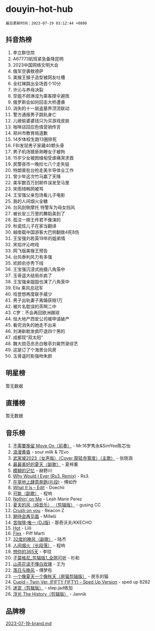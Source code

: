 # douyin-hot-hub

`最后更新时间：2023-07-19 03:12:44 +0800`

## 抖音热榜

1. 李立群住院
1. A67773航班紧急备降昆明
1. 2023中国网络文明大会
1. 俄军空袭敖德萨
1. 美猴王猴子造型被网友吐槽
1. 全红婵跳出全场首个10分
1. 许沁与养母决裂
1. 空姐不顾淋湿为乘客撑伞避雨
1. 俄罗斯会如何回击大桥遭袭
1. 消失的十一层盗墓界顶流联动
1. 警方通报男子跳轨身亡
1. 儿媳偷婆婆钱只为买游戏皮肤
1. 咖啡店回应色情营销传言
1. 郑州市教育局道歉
1. 14岁体校生跑13圈猝死
1. FBI发现男子家藏40颗头骨
1. 男子机场猥亵熟睡女子被拘
1. 15岁少女被困缅甸受虐痛哭求救
1. 民警夜市一晚捡七八个走失娃
1. 特朗普批台抢走美半导体业工作
1. 曾少年这次竹马赢了天降
1. 美军数百万封邮件误发至马里
1. 宋雨琦韩网被骂
1. 王宝强父亲包场看儿子电影
1. 我的人间烟火全糖
1. 台风刮倒摩托 特警车为母女挡风
1. 被长安三万里的舞蹈美到了
1. 孤注一掷王传君不像演的
1. 秋瓷炫儿子在家当翻译
1. 越南载中国游客大巴侧翻致4死8伤
1. 王宝强刘若英19年的姐弟情
1. 宋焰许沁吻戏
1. 网飞版美猴王预告
1. 台风泰利风力有多强
1. 欢颜俞亦秀下线
1. 王宝强沉浸式拍摄八角笼中
1. 玉骨遥大结局杀疯了
1. 王宝强亲姐姐也演了八角笼中
1. Ella 乘风总冠军
1. 哈登想再度联手威少
1. 男子出轨妻子离婚获赔1万
1. 被片名耽误的茶啊二中
1. C罗：不会再回欧洲踢球
1. 恒大地产西安公司被申请破产
1. 看完消失的她走不出来
1. 刘涛新剧发疯吓退四个男的
1. 成都现“双太阳”
1. 魏大勋范丞丞白敬亭刘昊然录综艺
1. 这是订了个海景台风房
1. 玉骨遥时影强吻朱颜

## 明星榜

暂无数据

## 直播榜

暂无数据

## 音乐榜

1. [不需要挽留 Move On（前奏）](https://sf6-cdn-tos.douyinstatic.com/obj/tos-cn-ve-2774/ooCBhgCCkF4nExzQL9WZSUbitfA8IsDkgQIYhe) - Mr.16罗隽永&SimYee陈芯怡
1. [浪漫黄昏](https://sf3-cdn-tos.douyinstatic.com/obj/tos-cn-ve-2774/a2e4e0b8cf8b4cc0a6bfed7cd21bd5a0) - sour milk & 7Evo
1. [武家坡2023（女声版）（Cover 龍猛寺寬度）（主歌）](https://sf6-cdn-tos.douyinstatic.com/obj/tos-cn-ve-2774/oEIACj0tGBoytgZUwEUCP8DAIgnZfwGIfb9xjD) - 张晓涵
1. [最最美好的夏天（副歌）](https://sf6-cdn-tos.douyinstatic.com/obj/tos-cn-ve-2774/o4FMghDLZkPIkCutdrsXlbTHcaZztBfeCp9AFS) - 夏梓薰
1. [模糊的记忆](https://sf3-cdn-tos.douyinstatic.com/obj/tos-cn-ve-2774/ocrRNOQnkB1MNO9eD1sd3CIytBehbIbglZUFAT) - 赫野川
1. [Why Would I Ever (Rs3. Remix)](https://sf3-cdn-tos.douyinstatic.com/obj/tos-cn-ve-2774/oQNX0xZhO8IXeCRjCJQUZzkfQNLi2ItDAzEBgz) - Rs3.
1. [在草地上肆意奔跑(片段)](https://sf3-cdn-tos.douyinstatic.com/obj/tos-cn-ve-2774/8831d494742f45dabdfa8adb8b817259) - 傅如乔
1. [What It Is – Edit](https://sf6-cdn-tos.douyinstatic.com/obj/tos-cn-ve-2774/o0mszhwrI3yCyGWBMAaQUof2lTzIXANSLrBh4L) - Doechii
1. [可能（副歌）](https://sf6-cdn-tos.douyinstatic.com/obj/tos-cn-ve-2774/cde1731888894259b333569393c2fb51) - 程响
1. [Nothin' on Me](https://sf3-cdn-tos.douyinstatic.com/obj/tos-cn-ve-2774/4db3d954346848aaa9ec9709bb1eace1) - Leah Marie Perez
1. [夏天的风（纯音乐） （剪辑版）](https://sf3-cdn-tos.douyinstatic.com/obj/tos-cn-ve-2774/oUzLjBZZFQAoNRmGokEeD5zfQCObp6UeFAnTa6) - gusing CC
1. [Crush on you](https://sf3-cdn-tos.douyinstatic.com/obj/tos-cn-ve-2774/b23c3d5786714e90898fb2a43fb44ff7) - Beacon Z
1. [期待会再见面](https://sf3-cdn-tos.douyinstatic.com/obj/tos-cn-ve-2774/oILtyb5PbgnZnnFogRIDCNBDmAzeQk8BjThRfX) - Millelii
1. [苦咖啡·唯一 (DJ版)](https://sf6-cdn-tos.douyinstatic.com/obj/tos-cn-ve-2774/oohZWXUzNXlh9bzpBgNUfJCQHGILwWgDBaejQt) - 那奇沃夫/KKECHO
1. [Hot](https://sf3-cdn-tos.douyinstatic.com/obj/tos-cn-ve-2774/a63be641febf4335a8996c8a877dee1c) - Liili
1. [Flex](https://sf6-cdn-tos.douyinstatic.com/obj/tos-cn-ve-2774/fdd81ae057724bbe9f599a36af513da8) - Piff Marti
1. [32度的晚风（副歌）](https://sf6-cdn-tos.douyinstatic.com/obj/tos-cn-ve-2774/o8mEd4CARee2Lv5ReRW2KyIyZ9Q1YojfPZyXHA) - 陆杰
1. [人间烟火（长段落）](https://sf3-cdn-tos.douyinstatic.com/obj/tos-cn-ve-2774/eeb7f9f284d74db097f8341ace44bfa2) - 程响
1. [想你的365天](https://sf3-cdn-tos.douyinstatic.com/obj/tos-cn-ve-2774/f9f7574abe01480a95d11e74817984b4) - 李玟
1. [子莫格尼_剪辑版1_全网可听](https://sf6-cdn-tos.douyinstatic.com/obj/tos-cn-ve-2774/okgjBiZZDqmeFfACngDQ48okZJ9knBMDtbwo8Q) - 杉和
1. [山茶花读不懂白玫瑰](https://sf3-cdn-tos.douyinstatic.com/obj/tos-cn-ve-2774/osfn8B7DktrRHEPJgPCfDbw7QDQEkwC16BxZg9) - 王为
1. [落日与晚风](https://sf6-cdn-tos.douyinstatic.com/obj/tos-cn-ve-2774/oIGWNBzwrUqAmfsCxckzkGhWQIaAAUgU19HChy) - 傅梦彤
1. [一个像夏天一个像秋天（房猫剪辑版）](https://sf6-cdn-tos.douyinstatic.com/obj/tos-cn-ve-2774/a5a649d88ef0437b918efc8be7005a59) - 房东的猫
1. [Cupid – Twin Ver. (FIFTY FIFTY) – Sped Up Version](https://sf3-cdn-tos.douyinstatic.com/obj/tos-cn-ve-2774/oMonQQ6t8nCfUnw44y8XBZkJytCgEBtWYebB2D) - sped up 8282
1. [迷宫（剪辑版）](https://sf6-cdn-tos.douyinstatic.com/obj/tos-cn-ve-2774/oUkKabRnnDiI8GjaQrDHYQh0VCgQB0AA4ezefF) - step.jad依加
1. [浮光 The History（剪辑版）](https://sf3-cdn-tos.douyinstatic.com/obj/tos-cn-ve-2774/oIkABGgUD0nCgDneOBBKSj79UBoAZtQjIi3fbl) - Jannik

## 品牌榜

[2023-07-19-brand.md](2023-07-19-brand.md)

